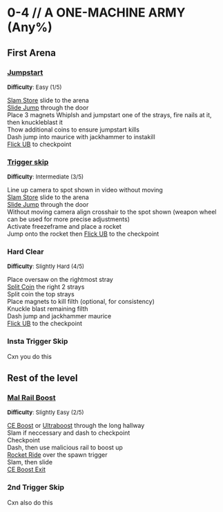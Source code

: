 # 0-4 // A ONE-MACHINE ARMY (Any%)


## First Arena

### [Jumpstart](https://youtu.be/8oITzC_7xmg)
<font size="2">
    <b>Difficulty</b>: Easy (1/5)
</font>

[Slam Store](/speedrun-tech.md#slam-store) slide to the arena <br/>
[Slide Jump](/speedrun-tech.md#slide-jump) through the door <br/>
Place 3 magnets
Whiplsh and jumpstart one of the strays, fire nails at it, then knuckleblast it <br/>
Thow additional coins to ensure jumpstart kills <br/>
Dash jump into maurice with jackhammer to instakill<br/>
[Flick UB](/speedrun-tech.md#flick-ub) to checkpoint

### [Trigger skip](https://youtu.be/foBhu5TiZok)
<font size="2">
    <b>Difficulty</b>: Intermediate (3/5)
</font>

Line up camera to spot shown in video without moving<br/>
[Slam Store](/speedrun-tech.md#slam-store) slide to the arena <br/>
[Slide Jump](/speedrun-tech.md#slide-jump) through the door <br/>
Without moving camera align crosshair to the spot shown (weapon wheel can be used for more precise adjustments) <br/>
Activate freezeframe and place a rocket <br/>
Jump onto the rocket then [Flick UB](/speedrun-tech.md#flick-ub) to the checkpoint<br/>

### Hard Clear
<font size="2">
    <b>Difficulty</b>: Slightly Hard (4/5)
</font>

Place oversaw on the rightmost stray <br/>
[Split Coin](/speedrun-tech.md#split-coins) the right 2 strays <br/>
Split coin the top strays <br/>
Place magnets to kill filth (optional, for consistency) <br/>
Knuckle blast remaining filth <br/>
Dash jump and jackhammer maurice <br/>
[Flick UB](/speedrun-tech.md#flick-ub) to the checkpoint

### Insta Trigger Skip
Cxn you do this


## Rest of the level

### [Mal Rail Boost](https://youtu.be/z3r3dL_k9bs)
<font size="2">
    <b>Difficulty</b>: Slightly Easy (2/5)
</font>

[CE Boost](/speedrun-tech.md#ce-boost-core-eject-boost) or [Ultraboost](/speedrun-tech.md#ub-ultraboost) through the long hallway <br/>
Slam if neccessary and dash to checkpoint <br/>
Checkpoint <br/>
Dash, then use malicious rail to boost up <br/>
[Rocket Ride](/speedrun-tech.md#instant-rocket-ride) over the spawn trigger <br/>
Slam, then slide <br/>
[CE Boost Exit](/speedrun-tech.md#ce-boost-exit) <br/>

### 2nd Trigger Skip
Cxn also do this
